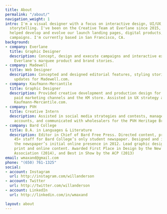 ```yaml
---
title: About
permalink: "/about/"
navigation_weight: 1
intro: I'm a visual designer with a focus on interactive design, UI/UX, and digital
  storytelling. I've been on the Creative Team at Everlane since 2015, where I've
  helped develop and evolve our launch landing pages, digital products, and interactive
  campaigns. I'm currently based in San Francisco, CA.
background:
- company: Everlane
  title: Graphic Designer
  description: Concept, design and execute campaigns and interactive experiences around
    Everlane's marquee product and brand stories.
- company: Madewell
  title: Web Designer
  description: Concepted and designed editorial features, styling stories, and brand
    updates for Madewell.com.
- company: Kaufmann-Mercantile
  title: Graphic Designer
  description: Provided creative development and production design for email campaigns,
    paid marketing channels and the KM store. Assisted in UX strategy and design of
    Kaufmann-Mercantile.com.
- company: PVH
  title: Creative Intern
  description: Assisted in social media strategies and contests, managed e-commerce
    accounts, and communicated with wholesalers for the PVH Heritage Brand network.
- company: Bard College
  title: B.A. in Languages & Literature
  description: Editor in Chief of Bard Free Press. Directed content, production, and
    45+ staff for Bard College’s only student newspaper. Designed and implemented
    the newspaper’s initial online presence in 2012. Lead graphic designer for both
    print and online content. Awarded First Place in Design by the New York Press
    Association (2014), and Best in Show by the ACP (2013)
email: wmaxand@gmail.com
phone: "(650) 761-1325"
social:
- account: Instagram
  url: http://instagram.com/willanderson
- account: Twitter
  url: http://twitter.com/willanderson
- account: LinkedIn
  url: http://linkedin.com/in/wmaxand

layout: about
---
```

